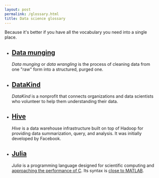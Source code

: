 ```yaml
---
layout: post
permalink: /glossary.html
title: Data science glossary
---
```


Because it's better if you have all the vocabulary you need into a single place.

* ## [Data munging](http://en.wikipedia.org/wiki/Data_wrangling)

  *Data munging* or *data wrangling* is the process of cleaning data from one "raw" form into a structured, purged one.

* ## [DataKind](http://www.datakind.org/)

   *DataKind* is a nonprofit that connects organizations and data scientists who volunteer to help them understanding their data.  
   
* ## [Hive](https://hive.apache.org/)

  *Hive* is a data warehouse infrastructure built on top of Hadoop for providing data summarization, query, and analysis. It was initially developed by Facebook.
   
* ## [Julia](http://julialang.org/)

   *Julia* is a programming language designed for scientific computing and [approaching the performance of C](http://julialang.org/benchmarks/). Its syntax is [close to MATLAB](https://github.com/lakras/matlab-to-julia).
